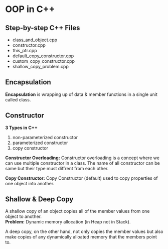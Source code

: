 # OOP in C++

## Step-by-step C++ Files
- class_and_object.cpp
- constructor.cpp
- this_ptr.cpp
- default_copy_constructor.cpp
- custom_copy_constructor.cpp
- shallow_copy_problem.cpp

## Encapsulation
**Encapsulation** is wrapping up of data & member functions in a single unit called class.

## Constructor
**3 Types in C++**
1. non-parameterized constructor
2. parameterized constructor
3. copy constructor

**Constructor Overloading:**
Constructor overloading is a concept where we can use multiple constructor in a class. The name of all constructor can be same but their type must diffrent from each other.

**Copy Constructor:**
Copy Constructor (default) used to copy properties of one object into another.

## Shallow & Deep Copy
A shallow copy of an object copies all of the member values from one object to another.  
**Problem:** Dynamic memory allocation (in Heap not in Stack).
  
A deep copy, on the other hand, not only copies the member values but also make copies of any dynamically alloated memory that the members point to.